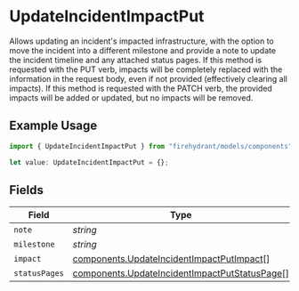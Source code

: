 # UpdateIncidentImpactPut

Allows updating an incident's impacted infrastructure, with the option to
move the incident into a different milestone and provide a note to update
the incident timeline and any attached status pages. If this method is
requested with the PUT verb, impacts will be completely replaced with the
information in the request body, even if not provided (effectively clearing
all impacts). If this method is requested with the PATCH verb, the provided
impacts will be added or updated, but no impacts will be removed.


## Example Usage

```typescript
import { UpdateIncidentImpactPut } from "firehydrant/models/components";

let value: UpdateIncidentImpactPut = {};
```

## Fields

| Field                                                                                                          | Type                                                                                                           | Required                                                                                                       | Description                                                                                                    |
| -------------------------------------------------------------------------------------------------------------- | -------------------------------------------------------------------------------------------------------------- | -------------------------------------------------------------------------------------------------------------- | -------------------------------------------------------------------------------------------------------------- |
| `note`                                                                                                         | *string*                                                                                                       | :heavy_minus_sign:                                                                                             | N/A                                                                                                            |
| `milestone`                                                                                                    | *string*                                                                                                       | :heavy_minus_sign:                                                                                             | N/A                                                                                                            |
| `impact`                                                                                                       | [components.UpdateIncidentImpactPutImpact](../../models/components/updateincidentimpactputimpact.md)[]         | :heavy_minus_sign:                                                                                             | N/A                                                                                                            |
| `statusPages`                                                                                                  | [components.UpdateIncidentImpactPutStatusPage](../../models/components/updateincidentimpactputstatuspage.md)[] | :heavy_minus_sign:                                                                                             | N/A                                                                                                            |